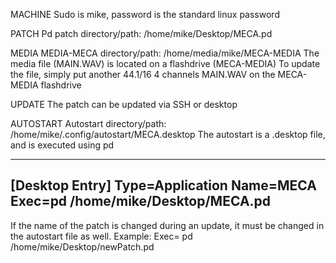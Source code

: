 MACHINE
Sudo is mike, password is the standard linux password

PATCH
Pd patch directory/path: /home/mike/Desktop/MECA.pd

MEDIA
MEDIA-MECA directory/path: /home/media/mike/MECA-MEDIA
The media file (MAIN.WAV) is located on a flashdrive (MECA-MEDIA)
To update the file, simply put another 44.1/16 4 channels MAIN.WAV
on the MECA-MEDIA flashdrive

UPDATE
The patch can be updated via SSH or desktop

AUTOSTART
Autostart directory/path: /home/mike/.config/autostart/MECA.desktop
The autostart is a .desktop file, and is executed using pd

---------------
[Desktop Entry]
Type=Application
Name=MECA
Exec=pd /home/mike/Desktop/MECA.pd
---------------

If the name of the patch is changed during an update,
it must be changed in the autostart file as well. Example:
Exec= pd /home/mike/Desktop/newPatch.pd
